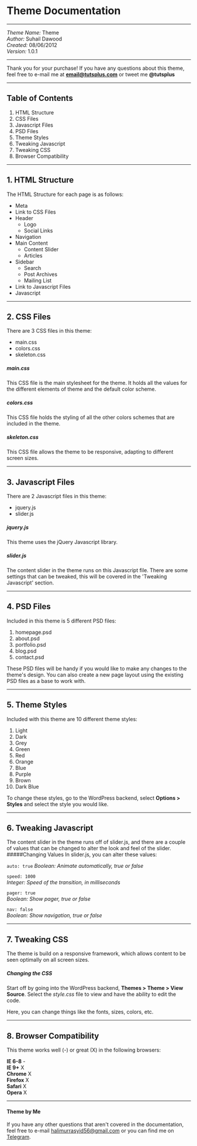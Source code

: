 # Theme Documentation
***
*Theme Name:* Theme  
*Author:* Suhail Dawood  
*Created:* 08/06/2012  
*Version:* 1.0.1  
***
Thank you for your purchase! If you have any questions about this theme, feel free to e-mail me at **email@tutsplus.com** or tweet me **@tutsplus**
***
## Table of Contents
1. HTML Structure
2. CSS Files
3. Javascript Files
4. PSD Files
5. Theme Styles
6. Tweaking Javascript
7. Tweaking CSS
8. Browser Compatibility
***
## 1. HTML Structure
The HTML Structure for each page is as follows:
 
* Meta
* Link to CSS Files
* Header
    * Logo
    * Social Links
* Navigation
* Main Content
    * Content Slider
    * Articles
* Sidebar
    * Search
    * Post Archives
    * Mailing List
* Link to Javascript Files
* Javascript
***
## 2. CSS Files
There are 3 CSS files in this theme:
 
* main.css
* colors.css
* skeleton.css
 
##### main.css
This CSS file is the main stylesheet for the theme. It holds all the values for the different elements of theme and the default color scheme.
##### colors.css
This CSS file holds the styling of all the other colors schemes that are included in the theme.
##### skeleton.css
This CSS file allows the theme to be responsive, adapting to different screen sizes. 
***
## 3. Javascript Files
There are 2 Javascript files in this theme:
 
* jquery.js
* slider.js
 
##### jquery.js
This theme uses the jQuery Javascript library.
##### slider.js
The content slider in the theme runs on this Javascript file. There are some settings that can be tweaked, this will be covered in the 'Tweaking Javascript' section.
***
## 4. PSD Files
Included in this theme is 5 different PSD files:
 
1. homepage.psd
2. about.psd
3. portfolio.psd
4. blog.psd
5. contact.psd
 
These PSD files will be handy if you would like to make any changes to the theme's design. You can also create a new page layout using the existing PSD files as a base to work with.
***
## 5. Theme Styles
Included with this theme are 10 different theme styles:
 
1. Light
2. Dark
3. Grey
4. Green
5. Red
6. Orange
7. Blue
8. Purple
9. Brown
10. Dark Blue
 
To change these styles, go to the WordPress backend, select **Options > Styles** and select the style you would like.
***
## 6. Tweaking Javascript
The content slider in the theme runs off of slider.js, and there are a couple of values that can be changed to alter the look and feel of the slider.
#####Changing Values
In slider.js, you can alter these values:
 
`auto: true`
*Boolean: Animate automatically, true or false*  
 
<code>speed: 1000</code>  
*Integer: Speed of the transition, in milliseconds*
 
 
<code>pager: true</code>  
*Boolean: Show pager, true or false*  
 
<code>nav: false</code>  
*Boolean: Show navigation, true or false*  
***
## 7. Tweaking CSS
The theme is build on a responsive framework, which allows content to be seen optimally on all screen sizes.
##### Changing the CSS
Start off by going into the WordPress backend, **Themes > Theme > View Source**. Select the *style.css* file to view and have the ability to edit the code.
 
Here, you can change things like the fonts, sizes, colors, etc.
***
## 8. Browser Compatibility
This theme works well (-) or great (X) in the following browsers:
 
**IE 6-8** -  
**IE 9+** X  
**Chrome** X  
**Firefox** X  
**Safari** X  
**Opera** X
***
#### Theme by Me
If you have any other questions that aren't covered in the documentation, feel free to e-mail <halimurrasyid56@gmail.com> or you can find me on [Telegram](https://telegram.me/tarmanau "visit my telegram").
